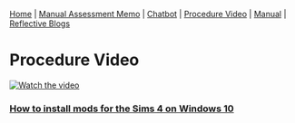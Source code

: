 [Home](index.md) | [Manual Assessment Memo](manual_assessment_memo.md) | [Chatbot](chatbot.md) | [Procedure Video](procedure_video.md) | [Manual](manual.md) | [Reflective Blogs](reflective_blogs.md) 


# Procedure Video

[![Watch the video](https://img.youtube.com/vi/Zdd9JUGwQNk/maxresdefault.jpg)](https://youtu.be/Zdd9JUGwQNk)

### [How to install mods for the Sims 4 on Windows 10](https://youtu.be/Zdd9JUGwQNk)
